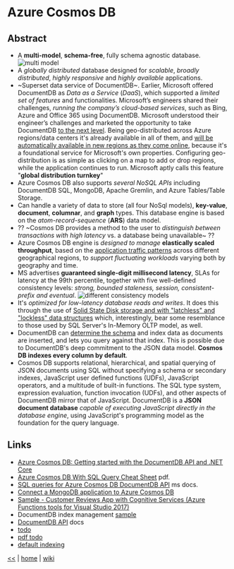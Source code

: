 # Azure Cosmos DB

## Abstract

+ A **multi-model**, **schema-free**, fully schema agnostic database.
![multi model](https://tctechcrunch2011.files.wordpress.com/2017/05/2017-05-08_1533.png)
+ A _globally distributed_ database designed for _scalable_, _broadly distributed_, _highly responsive_ and _highly available_ applications.
+ ~Superset data service of DocumentDB~. Earlier, Microsoft offered DocumentDB as _Data as a Service_ (*DaaS*), which supported a _limited set of features_ and functionalities. 
Microsoft’s engineers shared their challenges, _running the company’s cloud-based services_, 
such as Bing, Azure and Office 365 using DocumentDB. 
Microsoft understood their engineer’s challenges and marketed the opportunity to take DocumentDB [to the next level][1].
Being geo-distributed across Azure regions/data centers it's already available in all of them, 
and [will be automatically available in new regions as they come online][8], 
because it's a foundational service for Microsoft's own properties.
Configuring geo-distribution is as simple as clicking on a map to add or drop regions, 
while the application continues to run. Microsoft aptly calls this feature "**global distribution turnkey**"
+ Azure Cosmos DB also supports _several NoSQL APIs_ including DocumentDB SQL, MongoDB, Apache Gremlin, and Azure Tables/Table Storage.
+ Can handle a variety of data to store (all four NoSql models), **key-value**, **document**, **columnar**, and **graph** types. 
This database engine is based on the _atom-record-sequence_ (**ARS**) data model. 
+  ?? ~Cosmos DB provides a method to the user to _distinguish between transactions with high latency_ vs. a database being unavailable~ ??
+ Azure Cosmos DB engine is _designed to manage_ **elastically scaled throughput**, based on the [application traffic patterns][1] 
across different geographical regions, to _support fluctuating workloads_ varying both by geography and time.
+ MS advertises **guaranteed single-digit millisecond latency**, SLAs for latency at the 99th percentile, 
together with five well-defined consistency levels: _strong, bounded staleness, session, consistent-prefix and eventual_.
![different consistency models](https://tctechcrunch2011.files.wordpress.com/2017/05/2017-05-08_1535.png)
+ It's _optimized for low-latency database reads and writes_. 
It does this through the use of [Solid State Disk storage and with "latchless" and "lockless" data structures][8] 
which, interestingly, bear some resemblance to those used by SQL Server's In-Memory OLTP model, as well.
+ DocumentDB can [determine the schema][3] and index data as documents are inserted, and lets you query against that index. 
This is possible due to DocumentDB's deep commitment to the JSON data model.
**Cosmos DB indexes every column by default**.
+ Cosmos DB supports relational, hierarchical, and spatial querying of JSON documents using SQL 
without specifying a schema or secondary indexes, 
JavaScript user defined functions (UDFs), JavaScript operators, and a multitude of built-in functions. 
The SQL type system, expression evaluation, function invocation (UDFs), and other aspects of DocumentDB mirror that of JavaScript. 
DocumentDB is a **JSON document database** _capable of executing JavaScript directly in the database engine_, using JavaScript's programming model as the foundation for the query language.

## Links

+ [Azure Cosmos DB: Getting started with the DocumentDB API and .NET Core](https://docs.microsoft.com/en-us/azure/cosmos-db/documentdb-dotnetcore-get-started)
+ [Azure Cosmos DB With SQL Query Cheat Sheet](./microsoft-documentdb-sql-query-cheat-sheet-v4.pdf) pdf.
+ [SQL queries for Azure Cosmos DB DocumentDB API][4] ms docs.
+ [Connect a MongoDB application to Azure Cosmos DB][5]
+ [Sample - Customer Reviews App with Cognitive Services (Azure Functions tools for Visual Studio 2017)][6]
+ DocumentDB index management [sample][7]
+ [DocumentDB API][2] docs
+ [todo](https://techcrunch.com/2017/05/10/with-cosmos-db-microsoft-wants-to-build-one-database-to-rule-them-all/)
+ [pdf todo](https://softwareengineeringdaily.com/wp-content/uploads/2017/06/SEDT22-Cosmos-DB.pdf)
+ [default indexing](http://blog.ulriksen.net/default-indexing-in-cosmos-db/)

[1]: http://www.databasejournal.com/features/mssql/introduction-to-azure-cosmos-db.html
[2]: https://docs.microsoft.com/en-us/azure/cosmos-db/documentdb-introduction
[3]: http://www.c-sharpcorner.com/article/azure-cosmos-db-with-sql-query-cheat-sheet-pdf/
[4]: https://docs.microsoft.com/en-us/azure/cosmos-db/documentdb-sql-query
[5]: https://docs.microsoft.com/en-us/azure/cosmos-db/connect-mongodb-account
[6]: https://azure.microsoft.com/en-us/resources/samples/functions-customer-reviews/
[7]: https://github.com/Azure/azure-documentdb-dotnet/blob/master/samples/code-samples/IndexManagement/Program.cs
[8]: http://www.zdnet.com/article/inside-cosmos-db/


[<<](../nosql.md)
|
[home](../README.md) 
| 
[wiki](https://github.com/illegitimis/Tutorial/wiki) 